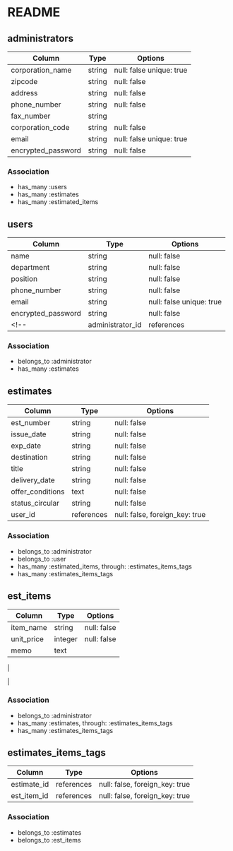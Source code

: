 # README

## administrators
| Column             | Type   | Options                  |
| ------------------ | ------ | ------------------------ |
| corporation_name   | string | null: false unique: true |
| zipcode            | string | null: false              |
| address            | string | null: false              |
| phone_number       | string | null: false              |
| fax_number         | string |                          |
| corporation_code   | string | null: false              |
| email              | string | null: false unique: true |
| encrypted_password | string | null: false              |

### Association
- has_many :users
- has_many :estimates
- has_many :estimated_items


## users
| Column              | Type       | Options                        |
| ------------------- | ---------- | ------------------------------ | 
| name                | string     | null: false                    |
| department          | string     | null: false                    |
| position            | string     | null: false                    |
| phone_number        | string     | null: false                    |
| email               | string     | null: false unique: true       |
| encrypted_password  | string     | null: false                    |
<!-- | administrator_id    | references | null: false, foreign_key: true | -->

### Association
- belongs_to :administrator
- has_many :estimates


## estimates
| Column           | Type       | Options                        |
| ---------------- | ---------- | ------------------------------ |
| est_number       | string     | null: false                    |
| issue_date       | string     | null: false                    |
| exp_date         | string     | null: false                    |
| destination      | string     | null: false                    |
| title            | string     | null: false                    |
| delivery_date    | string     | null: false                    |
| offer_conditions | text       | null: false                    |
| status_circular  | string     | null: false                    |
| user_id          | references | null: false, foreign_key: true |

### Association
- belongs_to :administrator
- belongs_to :user
- has_many :estimated_items, through: :estimates_items_tags
- has_many :estimates_items_tags


## est_items
| Column     | Type    | Options     |
| ---------- | ------- | ----------- |
| item_name  | string  | null: false |
| unit_price | integer | null: false |
| memo       | text    |             |
|

|

### Association
- belongs_to :administrator
- has_many :estimates, through: :estimates_items_tags
- has_many :estimates_items_tags


## estimates_items_tags

| Column      | Type       | Options                        |
| ----------- | ---------- | ------------------------------ |
| estimate_id | references | null: false, foreign_key: true |
| est_item_id | references | null: false, foreign_key: true |

### Association
- belongs_to :estimates
- belongs_to :est_items